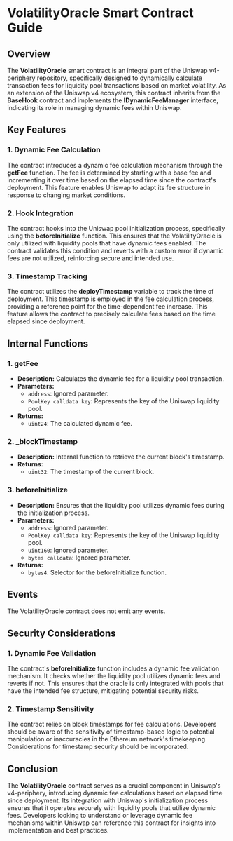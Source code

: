 # VolatilityOracle Smart Contract Guide

## Overview

The **VolatilityOracle** smart contract is an integral part of the Uniswap v4-periphery repository, specifically designed to dynamically calculate transaction fees for liquidity pool transactions based on market volatility. As an extension of the Uniswap v4 ecosystem, this contract inherits from the **BaseHook** contract and implements the **IDynamicFeeManager** interface, indicating its role in managing dynamic fees within Uniswap.

## Key Features

### 1. Dynamic Fee Calculation
The contract introduces a dynamic fee calculation mechanism through the **getFee** function. The fee is determined by starting with a base fee and incrementing it over time based on the elapsed time since the contract's deployment. This feature enables Uniswap to adapt its fee structure in response to changing market conditions.

### 2. Hook Integration
The contract hooks into the Uniswap pool initialization process, specifically using the **beforeInitialize** function. This ensures that the VolatilityOracle is only utilized with liquidity pools that have dynamic fees enabled. The contract validates this condition and reverts with a custom error if dynamic fees are not utilized, reinforcing secure and intended use.

### 3. Timestamp Tracking
The contract utilizes the **deployTimestamp** variable to track the time of deployment. This timestamp is employed in the fee calculation process, providing a reference point for the time-dependent fee increase. This feature allows the contract to precisely calculate fees based on the time elapsed since deployment.

## Internal Functions

### 1. **getFee**
   - **Description:** Calculates the dynamic fee for a liquidity pool transaction.
   - **Parameters:**
     - `address`: Ignored parameter.
     - `PoolKey calldata key`: Represents the key of the Uniswap liquidity pool.
   - **Returns:**
     - `uint24`: The calculated dynamic fee.

### 2. **_blockTimestamp**
   - **Description:** Internal function to retrieve the current block's timestamp.
   - **Returns:**
     - `uint32`: The timestamp of the current block.

### 3. **beforeInitialize**
   - **Description:** Ensures that the liquidity pool utilizes dynamic fees during the initialization process.
   - **Parameters:**
     - `address`: Ignored parameter.
     - `PoolKey calldata key`: Represents the key of the Uniswap liquidity pool.
     - `uint160`: Ignored parameter.
     - `bytes calldata`: Ignored parameter.
   - **Returns:**
     - `bytes4`: Selector for the beforeInitialize function.

## Events

The VolatilityOracle contract does not emit any events.

## Security Considerations

### 1. Dynamic Fee Validation
The contract's **beforeInitialize** function includes a dynamic fee validation mechanism. It checks whether the liquidity pool utilizes dynamic fees and reverts if not. This ensures that the oracle is only integrated with pools that have the intended fee structure, mitigating potential security risks.

### 2. Timestamp Sensitivity
The contract relies on block timestamps for fee calculations. Developers should be aware of the sensitivity of timestamp-based logic to potential manipulation or inaccuracies in the Ethereum network's timekeeping. Considerations for timestamp security should be incorporated.

## Conclusion

The **VolatilityOracle** contract serves as a crucial component in Uniswap's v4-periphery, introducing dynamic fee calculations based on elapsed time since deployment. Its integration with Uniswap's initialization process ensures that it operates securely with liquidity pools that utilize dynamic fees. Developers looking to understand or leverage dynamic fee mechanisms within Uniswap can reference this contract for insights into implementation and best practices.